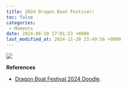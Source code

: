 ```yaml
---
title: 2024 Dragon Boat Festival!
toc: false
categories:
 - Moments
date: 2024-06-10 17:01:53 +0800
last_modified_at: 2024-11-20 23:49:56 +0800
---
```


![](https://www.google.com/logos/doodles/2024/dragon-boat-festival-2024-6753651837110449-2xa.gif)

**References**

- [Dragon Boat Festival 2024 Doodle](https://doodles.google/doodle/dragon-boat-festival-2024/).